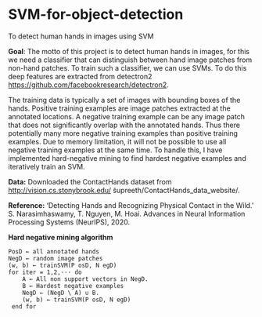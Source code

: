 # SVM-for-object-detection
To detect human hands in images using SVM

**Goal**: The motto of this project is to detect human hands in images, for this we need a classifier that can distinguish between hand image patches from non-hand patches. To train such a classifier, we can use SVMs. To do this deep features are extracted from detectron2 https://github.com/facebookresearch/detectron2. 

The training data is typically a set of images with bounding boxes of the hands. Positive training examples are image patches extracted at the annotated locations. A negative training example can be any image patch that does not significantly overlap with the annotated hands. Thus there potentially many more negative training examples than positive training examples. Due to memory limitation, it will not be possible to use all negative training examples at the same time. To handle this, I have implemented hard-negative mining to find hardest negative examples and iteratively train an SVM.

**Data:** Downloaded the ContactHands dataset from http://vision.cs.stonybrook.edu/ ̃supreeth/ContactHands_data_website/.

**Reference:** ‘Detecting Hands and Recognizing Physical Contact in the Wild.’ S. Narasimhaswamy, T. Nguyen, M. Hoai. Advances in Neural Information Processing Systems (NeurIPS), 2020.

**Hard negative mining algorithm**

```
PosD ← all annotated hands
NegD ← random image patches
(w, b) ← trainSVM(P osD, N egD)
for iter = 1,2,··· do
    A ← All non support vectors in NegD.
    B ← Hardest negative examples
    NegD ← (NegD \ A) ∪ B.
    (w, b) ← trainSVM(P osD, N egD)
 end for
```
